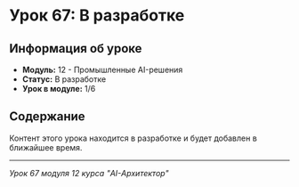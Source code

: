 # Урок 67: В разработке

## Информация об уроке
- **Модуль:** 12 - Промышленные AI-решения
- **Статус:** В разработке
- **Урок в модуле:** 1/6

## Содержание
Контент этого урока находится в разработке и будет добавлен в ближайшее время.

---
*Урок 67 модуля 12 курса "AI-Архитектор"*
